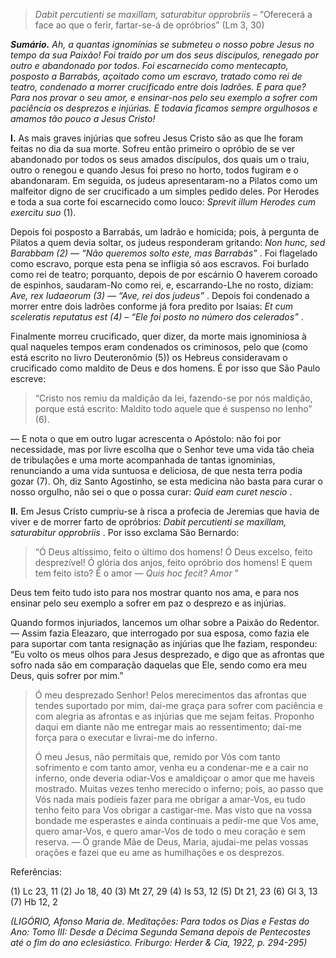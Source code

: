 > *Dabit percutienti se maxillam, saturabitur opprobriis* – “Oferecerá a face ao que o ferir, fartar-se-á de opróbrios” (Lm 3, 30)

***Sumário.** Ah, a quantas ignomínias se submeteu o nosso pobre Jesus no tempo da sua Paixão! Foi traído por um dos seus discípulos, renegado por outro e abandonado por todos. Foi escarnecido como mentecapto, posposto a Barrabás, açoitado como um escravo, tratado como rei de teatro, condenado a morrer crucificado entre dois ladrões. E para que? Para nos provar o seu amor, e ensinar-nos pelo seu exemplo a sofrer com paciência os desprezos e injúrias. E todavia ficamos sempre orgulhosos e amamos tão pouco a Jesus Cristo!*

**I.** As mais graves injúrias que sofreu Jesus Cristo são as que lhe foram feitas no dia da sua morte. Sofreu então primeiro o opróbio de se ver abandonado por todos os seus amados discípulos, dos quais um o traiu, outro o renegou e quando Jesus foi preso no horto, todos fugiram e o abandonaram. Em seguida, os judeus apresentaram-no a Pilatos como um malfeitor digno de ser crucificado a um simples pedido deles. Por Herodes e toda a sua corte foi escarnecido como louco: *Sprevit illum Herodes cum exercitu suo* (1).

Depois foi posposto a Barrabás, um ladrão e homicida; pois, à pergunta de Pilatos a quem devia soltar, os judeus responderam gritando: *Non hunc, sed Barabbam (2) — “Não queremos solto este, mas Barrabás”* . Foi flagelado como escravo, porque esta pena se infligia só aos escravos. Foi burlado como rei de teatro; porquanto, depois de por escárnio O haverem coroado de espinhos, saudaram-No como rei, e, escarrando-Lhe no rosto, diziam: *Ave, rex Iudaeorum (3) — “Ave, rei dos judeus”* . Depois foi condenado a morrer entre dois ladrões conforme já fora predito por Isaias: *Et cum sceleratis reputatus est (4) – “Ele foi posto no número dos celerados”* .

Finalmente morreu crucificado, quer dizer, da morte mais ignominiosa à qual naqueles tempos eram condenados os criminosos, pelo que (como está escrito no livro Deuteronômio (5)) os Hebreus consideravam o crucificado como maldito de Deus e dos homens. É por isso que São Paulo escreve:

> “Cristo nos remiu da maldição da lei, fazendo-se por nós maldição, porque está escrito: Maldito todo aquele que é suspenso no lenho” (6).

— E nota o que em outro lugar acrescenta o Apóstolo: não foi por necessidade, mas por livre escolha que o Senhor teve uma vida tão cheia de tribulações e uma morte acompanhada de tantas ignominias, renunciando a uma vida suntuosa e deliciosa, de que nesta terra podia gozar (7). Oh, diz Santo Agostinho, se esta medicina não basta para curar o nosso orgulho, não sei o que o possa curar: *Quid eam curet nescio* .

**II.** Em Jesus Cristo cumpriu-se à risca a profecia de Jeremias que havia de viver e de morrer farto de opróbrios: *Dabit percutienti se maxillam, saturabitur opprobriis* . Por isso exclama São Bernardo:

> “Ó Deus altíssimo, feito o último dos homens! Ó Deus excelso, feito desprezível! Ó glória dos anjos, feito opróbrio dos homens! E quem tem feito isto? É o amor — *Quis hoc fecit? Amor* ”

Deus tem feito tudo isto para nos mostrar quanto nos ama, e para nos ensinar pelo seu exemplo a sofrer em paz o desprezo e as injúrias.

Quando formos injuriados, lancemos um olhar sobre a Paixão do Redentor. — Assim fazia Eleazaro, que interrogado por sua esposa, como fazia ele para suportar com tanta resignação as injúrias que lhe faziam, respondeu: “Eu volto os meus olhos para Jesus desprezado, e digo que as afrontas que sofro nada são em comparação daquelas que Ele, sendo como era meu Deus, quis sofrer por mim.”

> Ó meu desprezado Senhor! Pelos merecimentos das afrontas que tendes suportado por mim, dai-me graça para sofrer com paciência e com alegria as afrontas e as injúrias que me sejam feitas. Proponho daqui em diante não me entregar mais ao ressentimento; dai-me força para o executar e livrai-me do inferno.
>
> Ó meu Jesus, não permitais que, remido por Vós com tanto sofrimento e com tanto amor, venha eu a condenar-me e a cair no inferno, onde deveria odiar-Vos e amaldiçoar o amor que me haveis mostrado. Muitas vezes tenho merecido o inferno; pois, ao passo que Vós nada mais podíeis fazer para me obrigar a amar-Vos, eu tudo tenho feito para Vos obrigar a castigar-me. Mas visto que na vossa bondade me esperastes e ainda continuais a pedir-me que Vos ame, quero amar-Vos, e quero amar-Vos de todo o meu coração e sem reserva. — Ó grande Mãe de Deus, Maria, ajudai-me pelas vossas orações e fazei que eu ame as humilhações e os desprezos.

Referências:

\(1\) Lc 23, 11 (2) Jo 18, 40 (3) Mt 27, 29 (4) Is 53, 12 (5) Dt 21, 23 (6) Gl 3, 13 (7) Hb 12, 2

*(LIGÓRIO, Afonso Maria de. Meditações: Para todos os Dias e Festas do Ano: Tomo III: Desde a Décima Segunda Semana depois de Pentecostes até o fim do ano eclesiástico. Friburgo: Herder & Cia, 1922, p. 294-295)*
